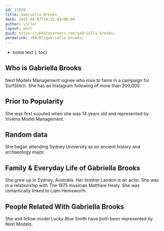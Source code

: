 ```yaml
---
id: 11839
title: Gabriella Brooks
date: 2021-04-07T10:25:03+00:00
author: victor
layout: post
guid: https://ukdataservers.com/gabriella-brooks/
permalink: /04/07/gabriella-brooks/
---
```


* some text
{: toc}


## Who is Gabriella Brooks



Next Models Management signee who rose to fame in a campaign for SurfStitch. She has an Instagram following of more than 200,000.

                
                
                
## Prior to Popularity



She was first scouted when she was 14 years old and represented by Viviens Model Management.

                
                
                
## Random data



She began attending Sydney University as an ancient history and archaeology major.

                
                
                
## Family & Everyday Life of Gabriella Brooks



She grew up in Sydney, Australia. Her brother Landon is an actor. She was in a relationship with The 1975 musician Matthew Healy. She was romantically linked to Liam Hemsworth.

                
                
                
## People Related With Gabriella Brooks



She and fellow model Lucky Blue Smith have both been represented by Next Models.

                
              
            
          
          
          